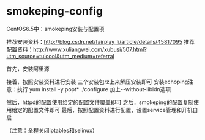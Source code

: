 # smokeping-config
CentOS6.5中：smokeping安装与配置项



推荐安装资料：http://blog.csdn.net/fairplay_li/article/details/45817095
推荐配置资料：http://www.xuliangwei.com/xubusi/507.html?utm_source=tuicool&utm_medium=referral


首先，安装阿里源

接着，按照安装资料进行安装
	三个安装包rz上来解压安装即可
	安装echoping注意：执行 yum install -y popt*
	                  ./configure 加上--without-libidn选项
			  
然后，httpd的配置使用给定的配置文件覆盖即可
之后，smokeping的配置复制使用给定的配置文件即可
最后，按照配置资料进行配置，设置service管理和开机自启

（注意：全程关闭iptables和selinux）
